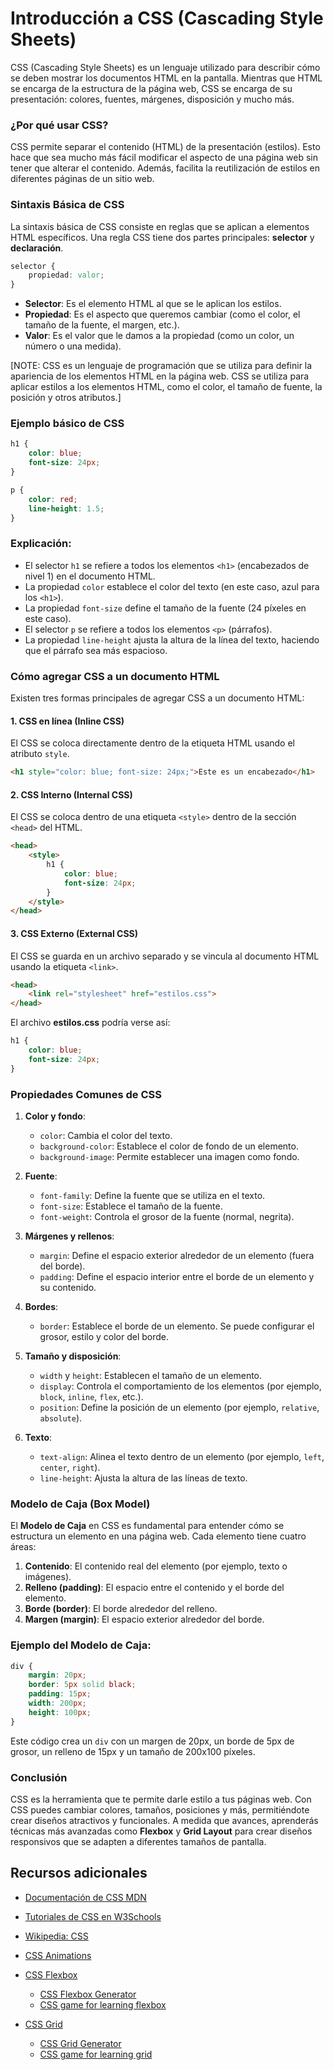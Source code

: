 # Introducción a CSS (Cascading Style Sheets)

CSS (Cascading Style Sheets) es un lenguaje utilizado para describir cómo se deben mostrar los documentos HTML en la pantalla. Mientras que HTML se encarga de la estructura de la página web, CSS se encarga de su presentación: colores, fuentes, márgenes, disposición y mucho más.

### ¿Por qué usar CSS?
CSS permite separar el contenido (HTML) de la presentación (estilos). Esto hace que sea mucho más fácil modificar el aspecto de una página web sin tener que alterar el contenido. Además, facilita la reutilización de estilos en diferentes páginas de un sitio web.

### Sintaxis Básica de CSS

La sintaxis básica de CSS consiste en reglas que se aplican a elementos HTML específicos. Una regla CSS tiene dos partes principales: **selector** y **declaración**.

```css
selector {
    propiedad: valor;
}
```

- **Selector**: Es el elemento HTML al que se le aplican los estilos.
- **Propiedad**: Es el aspecto que queremos cambiar (como el color, el tamaño de la fuente, el margen, etc.).
- **Valor**: Es el valor que le damos a la propiedad (como un color, un número o una medida).

[NOTE: CSS es un lenguaje de programación que se utiliza para definir la apariencia de los elementos HTML en la página web. CSS se utiliza para aplicar estilos a los elementos HTML, como el color, el tamaño de fuente, la posición y otros atributos.]

### Ejemplo básico de CSS

```css
h1 {
    color: blue;
    font-size: 24px;
}

p {
    color: red;
    line-height: 1.5;
}
```

### Explicación:
- El selector `h1` se refiere a todos los elementos `<h1>` (encabezados de nivel 1) en el documento HTML.
- La propiedad `color` establece el color del texto (en este caso, azul para los `<h1>`).
- La propiedad `font-size` define el tamaño de la fuente (24 píxeles en este caso).
- El selector `p` se refiere a todos los elementos `<p>` (párrafos).
- La propiedad `line-height` ajusta la altura de la línea del texto, haciendo que el párrafo sea más espacioso.

### Cómo agregar CSS a un documento HTML

Existen tres formas principales de agregar CSS a un documento HTML:

#### 1. **CSS en línea** (Inline CSS)
El CSS se coloca directamente dentro de la etiqueta HTML usando el atributo `style`.

```html
<h1 style="color: blue; font-size: 24px;">Este es un encabezado</h1>
```

#### 2. **CSS Interno** (Internal CSS)
El CSS se coloca dentro de una etiqueta `<style>` dentro de la sección `<head>` del HTML.

```html
<head>
    <style>
        h1 {
            color: blue;
            font-size: 24px;
        }
    </style>
</head>
```

#### 3. **CSS Externo** (External CSS)
El CSS se guarda en un archivo separado y se vincula al documento HTML usando la etiqueta `<link>`.

```html
<head>
    <link rel="stylesheet" href="estilos.css">
</head>
```

El archivo **estilos.css** podría verse así:

```css
h1 {
    color: blue;
    font-size: 24px;
}
```

### Propiedades Comunes de CSS

1. **Color y fondo**:
   - `color`: Cambia el color del texto.
   - `background-color`: Establece el color de fondo de un elemento.
   - `background-image`: Permite establecer una imagen como fondo.

2. **Fuente**:
   - `font-family`: Define la fuente que se utiliza en el texto.
   - `font-size`: Establece el tamaño de la fuente.
   - `font-weight`: Controla el grosor de la fuente (normal, negrita).

3. **Márgenes y rellenos**:
   - `margin`: Define el espacio exterior alrededor de un elemento (fuera del borde).
   - `padding`: Define el espacio interior entre el borde de un elemento y su contenido.

4. **Bordes**:
   - `border`: Establece el borde de un elemento. Se puede configurar el grosor, estilo y color del borde.

5. **Tamaño y disposición**:
   - `width` y `height`: Establecen el tamaño de un elemento.
   - `display`: Controla el comportamiento de los elementos (por ejemplo, `block`, `inline`, `flex`, etc.).
   - `position`: Define la posición de un elemento (por ejemplo, `relative`, `absolute`).

6. **Texto**:
   - `text-align`: Alinea el texto dentro de un elemento (por ejemplo, `left`, `center`, `right`).
   - `line-height`: Ajusta la altura de las líneas de texto.

### Modelo de Caja (Box Model)

El **Modelo de Caja** en CSS es fundamental para entender cómo se estructura un elemento en una página web. Cada elemento tiene cuatro áreas:
1. **Contenido**: El contenido real del elemento (por ejemplo, texto o imágenes).
2. **Relleno (padding)**: El espacio entre el contenido y el borde del elemento.
3. **Borde (border)**: El borde alrededor del relleno.
4. **Margen (margin)**: El espacio exterior alrededor del borde.

### Ejemplo del Modelo de Caja:
```css
div {
    margin: 20px;
    border: 5px solid black;
    padding: 15px;
    width: 200px;
    height: 100px;
}
```

Este código crea un `div` con un margen de 20px, un borde de 5px de grosor, un relleno de 15px y un tamaño de 200x100 píxeles.

### Conclusión

CSS es la herramienta que te permite darle estilo a tus páginas web. Con CSS puedes cambiar colores, tamaños, posiciones y más, permitiéndote crear diseños atractivos y funcionales. A medida que avances, aprenderás técnicas más avanzadas como **Flexbox** y **Grid Layout** para crear diseños responsivos que se adapten a diferentes tamaños de pantalla.


## Recursos adicionales

- [Documentación de CSS MDN](https://developer.mozilla.org/es/docs/Web/CSS)
- [Tutoriales de CSS en W3Schools](https://www.w3schools.com/css/default.asp)
- [Wikipedia: CSS](https://es.wikipedia.org/wiki/CSS)
- [CSS Animations](https://css-tricks.com/almanac/properties/a/animation/)



- [CSS Flexbox](https://css-tricks.com/snippets/css/a-guide-to-flexbox/)
    - [CSS Flexbox Generator](https://cssflex-generator.netlify.app/)
    - [CSS game for learning flexbox](https://flexboxfroggy.com/#es)
- [CSS Grid](https://css-tricks.com/snippets/css/complete-guide-grid/)
    - [CSS Grid Generator](https://cssgrid-generator.netlify.app/)
    - [CSS game for learning grid](https://cssgridgarden.com/#es)

